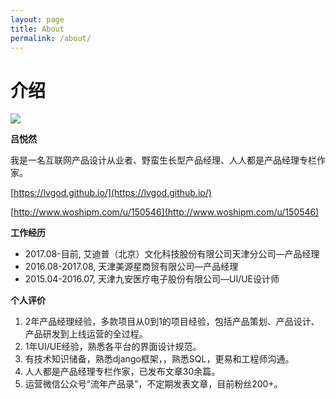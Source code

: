 ```yaml
---
layout: page
title: About
permalink: /about/
---
```


# 介绍 #

![](https://i.imgur.com/tBo08sk.jpg)

**吕悦然**

我是一名互联网产品设计从业者、野蛮生长型产品经理、人人都是产品经理专栏作家。

[https://lvgod.github.io/](https://lvgod.github.io/)

[http://www.woshipm.com/u/150546](http://www.woshipm.com/u/150546)


**工作经历**

- 2017.08-目前, 艾迪普（北京）文化科技股份有限公司天津分公司—产品经理
- 2016.08-2017.08, 天津美源星商贸有限公司—产品经理
- 2015.04-2016.07, 天津九安医疗电子股份有限公司—UI/UE设计师

**个人评价**

1. 2年产品经理经验，多款项目从0到1的项目经验，包括产品策划、产品设计、产品研发到上线运营的全过程。
1. 1年UI/UE经验，熟悉各平台的界面设计规范。
1. 有技术知识储备，熟悉django框架，，熟悉SQL，更易和工程师沟通。
1. 人人都是产品经理专栏作家，已发布文章30余篇。
1. 运营微信公众号“流年产品录”，不定期发表文章，目前粉丝200+。
